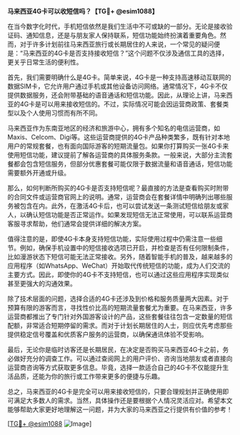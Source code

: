 **马来西亚4G卡可以收短信吗？【TG💪+ @esim1088】**

在当今数字化时代，手机短信依然是我们生活中不可或缺的一部分。无论是接收验证码、通知信息，还是与朋友家人保持联系，短信功能始终扮演着重要角色。然而，对于许多计划前往马来西亚旅行或长期居住的人来说，一个常见的疑问便是：“马来西亚的4G卡是否支持接收短信？”这个问题不仅涉及通信工具的选择，更关乎日常生活的便利性。

首先，我们需要明确什么是4G卡。简单来说，4G卡是一种支持高速移动互联网的数据SIM卡，它允许用户通过手机或其他设备访问网络。通常情况下，4G卡不仅提供数据服务，还会附带基础的语音通话和短信功能。因此，从理论上讲，马来西亚的4G卡是可以用来接收短信的。不过，实际情况可能会因运营商政策、套餐类型以及个人使用习惯而有所不同。

马来西亚作为东南亚地区的经济和旅游中心，拥有多个知名的电信运营商，如Maxis、Celcom、Digi等。这些运营商提供的4G卡产品种类繁多，既有针对本地用户的常规套餐，也有面向国际游客的短期流量包。如果你打算购买一张4G卡来使用短信功能，建议提前了解各运营商的具体服务条款。一般来说，大部分主流套餐都会包含短信服务，但部分优惠套餐可能仅限于数据流量和语音通话，短信功能需要额外开通或升级。

那么，如何判断所购买的4G卡是否支持短信呢？最直接的方法是查看购买时附带的合同文件或运营商官网上的说明。通常，运营商会在套餐详情中明确列出哪些服务被包含在内。此外，在激活4G卡后，也可以尝试发送一条测试短信给朋友或家人，以确认短信功能是否正常运作。如果发现短信无法正常使用，可以联系运营商客服寻求帮助，他们通常会提供详细的解决方案。

值得注意的是，即使4G卡本身支持短信功能，实际使用过程中仍需注意一些细节。例如，确保手机设置中的短信接收选项已开启，并检查是否有任何限制条件，比如漫游状态下短信可能无法正常接收。另外，随着智能手机的普及，越来越多的应用程序（如WhatsApp、WeChat）开始取代传统短信的功能，成为人们交流的主要方式。因此，即使你的4G卡不支持短信，也可以通过这些应用程序实现类似甚至更强大的沟通效果。

除了技术层面的问题，选择合适的4G卡还涉及到价格和服务质量两大因素。对于预算有限的游客而言，寻找性价比高的短期流量套餐尤为重要。在马来西亚，许多运营商都推出了专门针对外国游客设计的产品，这些套餐往往包含一定数量的短信配额，非常适合短期停留的需求。而对于计划长期居住的人士，则应优先考虑那些提供稳定信号覆盖和优质客户服务的运营商，以确保通讯体验不受影响。

最后，无论你是临时访客还是长期居民，在决定是否购买马来西亚4G卡之前，务必做好充分的调查工作。可以通过查阅网上的用户评价、咨询当地朋友或者直接向运营商咨询等方式获取更多信息。毕竟，选择一款适合自己的4G卡不仅能提升生活品质，还能为你的旅行或工作带来更多的便捷与乐趣。

总之，马来西亚的4G卡是完全可以用来接收短信的，只要合理规划并正确使用即可满足大多数人的需求。当然，具体操作还是要根据个人情况灵活应对。希望本文能够帮助大家更好地理解这一问题，并为大家的马来西亚之行提供有价值的参考！

[[TG💪+ @esim1088](https://t.me/s/esim1088) ![Image](https://i.postimg.cc/4NQfJmqS/Snipaste-2025-05-13-00-14-12.png)]